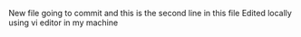 New file going to commit
and this is the second line in this file 
Edited locally using vi editor in my machine 
